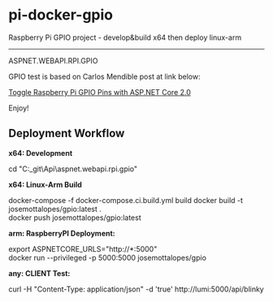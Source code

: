 # pi-docker-gpio
Raspberry Pi GPIO project - develop&amp;build x64 then deploy linux-arm

----------------------
ASPNET.WEBAPI.RPI.GPIO

GPIO test is based on Carlos Mendible post at link below:

[Toggle Raspberry Pi GPIO Pins with ASP.NET Core 2.0](https://carlos.mendible.com/2017/09/01/toggle-raspberry-pi-gpio-pins-with-asp-net-core-20/ "Toggle Raspberry Pi GPIO Pins with ASP.NET Core 2.0")

Enjoy!

Deployment Workflow
----------------------
**x64: Development**

cd "C:\_git\Api\aspnet.webapi.rpi.gpio"

**x64: Linux-Arm Build**

docker-compose -f docker-compose.ci.build.yml build
docker build -t josemottalopes/gpio:latest .  
docker push josemottalopes/gpio:latest

**arm: RaspberryPI Deployment:**

export ASPNETCORE_URLS="http://*:5000"  
docker run --privileged -p 5000:5000 josemottalopes/gpio

**any: CLIENT Test:**

curl -H "Content-Type: application/json" -d 'true' http://lumi:5000/api/blinky
